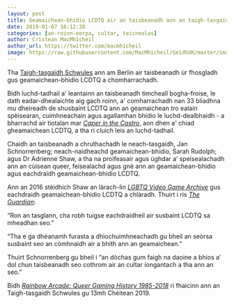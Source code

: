 ```yaml
---
layout: post
title: Geamaichean-bhidio LCDTQ air an taisbeanadh ann an taigh-tasgaidh Bherlin
date: 2019-01-07 16:12:28
categories: [an-roinn-eorpa, cultar, teicneolas]
author: Crìstean MacMhìcheil
author_url: https://twitter.com/macmhicheil
image: https://raw.githubusercontent.com/MacMhicheil/GeidhUK/master/images/2019-01-07-geamaichean-bhidio-lcdtq-air-an-taisbeanadh-ann-an-taigh-tasgaidh-bherlin.jpg
---
```


Tha [Taigh-tasgaidh Schwules](https://www.schwulesmuseum.de/?lang=en) ann am Berlin air taisbeanadh ùr fhosgladh gus geamaichean-bhidio LCDTQ a chomharrachadh.

<!--more-->

Bidh luchd-tadhail a' leantainn an taisbeanadh timcheall bogha-froise, le dath eadar-dhealaichte aig gach roinn, a' comharrachadh nan 33 bliadhna mu dheireadh de shusbaint LCDTQ ann an geamaichean tro ealain spèisearan, cuimhneachain agus agallamhan bhidio le luchd-dealbhaidh - a bharrachd air tiotalan mar _[Caper in the Castro](https://lgbtqgamearchive.com/games/games-by-decade/1980s/caper-in-the-castro/)_, aon dhen a' chiad gheamaichean LCDTQ, a tha ri cluich leis an luchd-tadhail.

Chaidh an taisbeanadh a chruthachadh le neach-tasgaidh, Jan Schnorrenberg; neach-naidheachd geamaichean-bhidio, Sarah Rudolph; agus Dr Adrienne Shaw, a tha na proifeasair agus ùghdar a’ speisealachadh ann an cùisean queer, feisealachd agus gnè ann an geamaichean-bhidio agus eachdraidh geamaichean-bhidio LCDTQ.

Ann an 2016 stèidhich Shaw an làrach-lìn _[LGBTQ Video Game Archive](https://lgbtqgamearchive.com/)_ gus eachdraidh geamaichean-bhidio LCDTQ a chlàradh. Thuirt i ris _[The Guardian](https://www.theguardian.com/games/2019/jan/04/rainbow-arcade-lgbtq-video-games-exhibition-world-of-warcraft-nintendo-berlin)_:

“Ron an tasglann, cha robh tuigse eachdraidheil air susbaint LCDTQ sa mheadhan seo.”

“Tha e ga dhèanamh furasta a dhìochuimhneachadh gu bheil an seòrsa susbaint seo an còmhnaidh air a bhith ann an geamaichean.”

Thuirt Schnorrenberg gu bheil i “an dòchas gum faigh na daoine a bhios a’ dol chun taisbeanadh seo cothrom air an cultar iongantach a tha ann an seo.”

Bidh _[Rainbow Arcade: Queer Gaming History 1985-2018](https://www.schwulesmuseum.de/ausstellung/rainbow-arcade-a-queer-history-of-video-games-1985-2018/?lang=en)_ ri fhaicinn ann an Taigh-tasgaidh Schwules gu 13mh Chèitean 2019.
